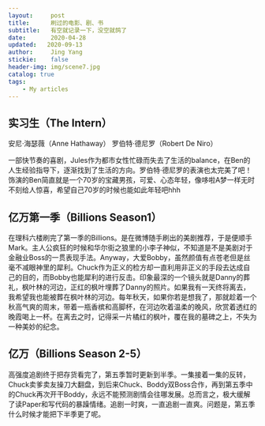 ```yaml
---
layout:     post
title:      刷过的电影、剧、书
subtitle:   有空就记录一下，没空就鸽了
date:       2020-04-28
updated:   2020-09-13
author:     Jing Yang
stickie:    false
header-img: img/scene7.jpg
catalog: true
tags:
    - My articles
---
```


## 实习生（The Intern）

安尼·海瑟薇（Anne Hathaway） 罗伯特·德尼罗（Robert De Niro）

一部快节奏的喜剧，Jules作为都市女性忙碌而失去了生活的balance，在Ben的人生经验指导下，逐渐找到了生活的方向。罗伯特·德尼罗的表演也太完美了吧！饰演的Ben简直就是一个70岁的宝藏男孩，可爱、心态年轻，像哆啦A梦一样无时不刻给人惊喜，希望自己70岁的时候也能如此年轻吧hhh



## 亿万第一季（Billions Season1） 

在理科六楼刷完了第一季的Billions。是在微博随手刷出的美剧推荐，于是便顺手Mark。主人公疯狂的时候和华尔街之狼里的小李子神似，不知道是不是美剧对于金融业Boss的一贯表现手法。Anyway，大爱Bobby，虽然颜值有点苍老但是丝毫不减眼神里的犀利。Chuck作为正义的检方却一直利用非正义的手段去达成自己的目的，而Bobby也能犀利的进行反击。印象最深的一个镜头就是Danny的葬礼，枫叶林的河边，正红的枫叶埋葬了Danny的照片。如果我有一天终将离去，我希望我也能被葬在枫叶林的河边。每年秋天，如果你若是想我了，那就趁着一个秋高气爽的周末，带着一瓶香槟和高脚杯，在河边吹着温柔的晚风，欣赏着透红的晚霞喝上一杯。在离去之时，记得采一片橘红的枫叶，覆在我的墓碑之上，不失为一种美妙的纪念。

## 亿万（Billions Season 2-5）

高强度追剧终于把存货看完了，第五季暂时更新到半季。一集接着一集的反转，Chuck卖爹卖友操刀大翻盘，到后来Chuck、Boddy双Boss合作，再到第五季中的Chuck再次开干Boddy，永远不能预测剧情会往哪发展。总而言之，极大缓解了读Paper和写代码的暴躁情绪。追剧一时爽，一直追剧一直爽。问题是，第五季什么时候才能把下半季更了呢。

